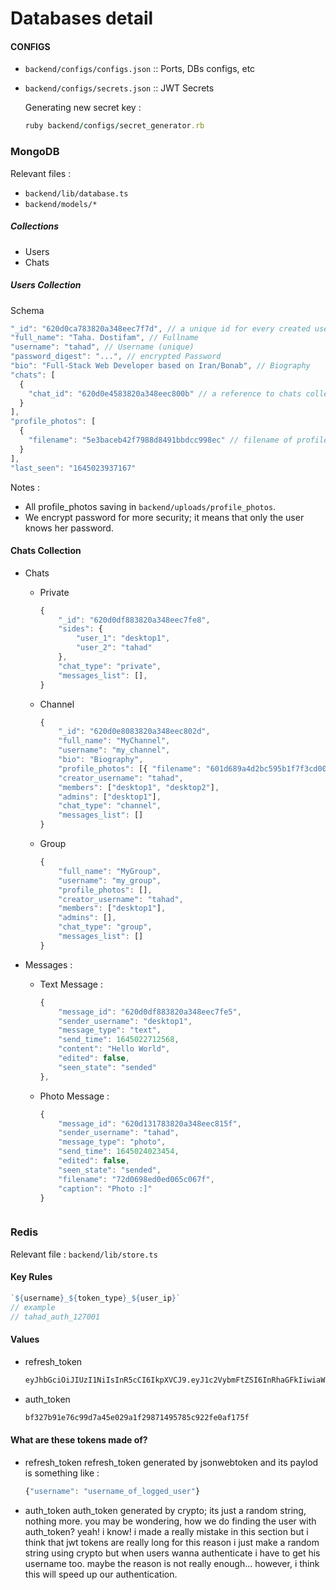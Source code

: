 # Databases detail

#### CONFIGS
* `backend/configs/configs.json` :: Ports, DBs configs, etc
* `backend/configs/secrets.json` :: JWT Secrets   

  Generating new secret key :   
  ```ruby
  ruby backend/configs/secret_generator.rb
  ```

### MongoDB
Relevant files : 
* `backend/lib/database.ts`
* `backend/models/*`

##### Collections
  * Users
  * Chats

 
##### Users Collection
Schema   
```javascript
"_id": "620d0ca783820a348eec7f7d", // a unique id for every created user (index, unique)
"full_name": "Taha. Dostifam", // Fullname
"username": "tahad", // Username (unique)
"password_digest": "...", // encrypted Password 
"bio": "Full-Stack Web Developer based on Iran/Bonab", // Biography
"chats": [
  {
    "chat_id": "620d0e4583820a348eec800b" // a reference to chats collection
  }
],
"profile_photos": [
  {
    "filename": "5e3baceb42f7988d8491bbdcc998ec" // filename of profile_picture
  }
],
"last_seen": "1645023937167"
```
Notes :
  * All profile_photos saving in `backend/uploads/profile_photos`.   
  * We encrypt password for more security; it means that only the user knows her password.   


#### Chats Collection
  * Chats
    * Private
      ```javascript
      {
          "_id": "620d0df883820a348eec7fe8",
          "sides": {
              "user_1": "desktop1",
              "user_2": "tahad"
          },
          "chat_type": "private",
          "messages_list": [],
      }
      ```
    * Channel
      ```javascript
      {
          "_id": "620d0e8083820a348eec802d",
          "full_name": "MyChannel",
          "username": "my_channel",
          "bio": "Biography",
          "profile_photos": [{ "filename": "601d689a4d2bc595b1f7f3cd00ed20" }],
          "creator_username": "tahad",
          "members": ["desktop1", "desktop2"],
          "admins": ["desktop1"],
          "chat_type": "channel",
          "messages_list": []
      }
      ```
    * Group
      ```javascript
      {
          "full_name": "MyGroup",
          "username": "my_group",
          "profile_photos": [],
          "creator_username": "tahad",
          "members": ["desktop1"],
          "admins": [],
          "chat_type": "group",
          "messages_list": []
      }
      ```

  * Messages :
    * Text Message : 
      ```javascript
      {
          "message_id": "620d0df883820a348eec7fe5",
          "sender_username": "desktop1",
          "message_type": "text",
          "send_time": 1645022712568,
          "content": "Hello World",
          "edited": false,
          "seen_state": "sended"
      },
      ```
     * Photo Message :
        ```javascript
        {
            "message_id": "620d131783820a348eec815f",
            "sender_username": "tahad",
            "message_type": "photo",
            "send_time": 1645024023454,
            "edited": false,
            "seen_state": "sended",
            "filename": "72d0698ed0ed065c067f",
            "caption": "Photo :]"
        }
      ```
      
### Redis
Relevant file : `backend/lib/store.ts`   

#### Key Rules
```javascript
`${username}_${token_type}_${user_ip}`
// example 
// tahad_auth_127001
```

#### Values
  * refresh_token
    ```txt
    eyJhbGciOiJIUzI1NiIsInR5cCI6IkpXVCJ9.eyJ1c2VybmFtZSI6InRhaGFkIiwiaWF0IjoxNjQ1MDQzNDM5fQ.24pOpyT573Mcea_GkeanslRqfbhH5NnXgziEXfCQKKs
    ```
  * auth_token
    ```txt
    bf327b91e76c99d7a45e029a1f29871495785c922fe0af175f
    ```
    
#### What are these tokens made of?
  * refresh_token
    refresh_token generated by jsonwebtoken and its paylod is something like :
    ```javascript
    {"username": "username_of_logged_user"}
    ```
  * auth_token
    auth_token generated by crypto; its just a random string, nothing more.
    you may be wondering, how we do finding the user with auth_token? yeah! i know!
    i made a really mistake in this section but i think that jwt tokens are really long
    for this reason i just make a random string using crypto but when users wanna authenticate i have to get his username too.
    maybe the reason is not really enough...
    however, i think this will speed up our authentication.
    
